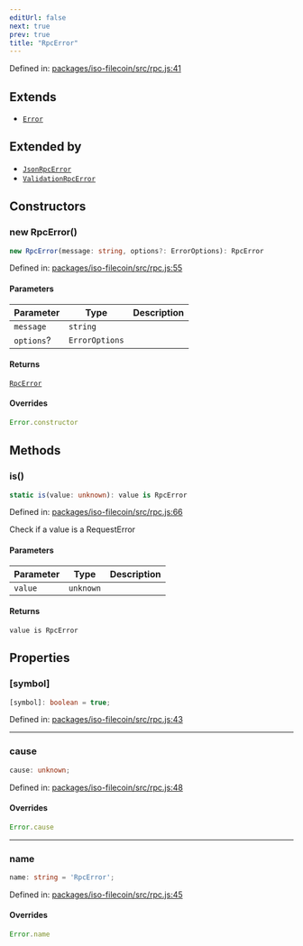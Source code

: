 ```yaml
---
editUrl: false
next: true
prev: true
title: "RpcError"
---
```


Defined in: [packages/iso-filecoin/src/rpc.js:41](https://github.com/hugomrdias/filecoin/blob/785c3411e0df74cabd3b2718e9d4a52c466ba914/packages/iso-filecoin/src/rpc.js#L41)

## Extends

- [`Error`](https://developer.mozilla.org/docs/Web/JavaScript/Reference/Global_Objects/Error)

## Extended by

- [`JsonRpcError`](/api/rpc/classes/jsonrpcerror/)
- [`ValidationRpcError`](/api/rpc/classes/validationrpcerror/)

## Constructors

### new RpcError()

```ts
new RpcError(message: string, options?: ErrorOptions): RpcError
```

Defined in: [packages/iso-filecoin/src/rpc.js:55](https://github.com/hugomrdias/filecoin/blob/785c3411e0df74cabd3b2718e9d4a52c466ba914/packages/iso-filecoin/src/rpc.js#L55)

#### Parameters

| Parameter | Type | Description |
| ------ | ------ | ------ |
| `message` | `string` |  |
| `options`? | `ErrorOptions` |  |

#### Returns

[`RpcError`](/api/rpc/classes/rpcerror/)

#### Overrides

```ts
Error.constructor
```

## Methods

### is()

```ts
static is(value: unknown): value is RpcError
```

Defined in: [packages/iso-filecoin/src/rpc.js:66](https://github.com/hugomrdias/filecoin/blob/785c3411e0df74cabd3b2718e9d4a52c466ba914/packages/iso-filecoin/src/rpc.js#L66)

Check if a value is a RequestError

#### Parameters

| Parameter | Type | Description |
| ------ | ------ | ------ |
| `value` | `unknown` |  |

#### Returns

`value is RpcError`

## Properties

### \[symbol\]

```ts
[symbol]: boolean = true;
```

Defined in: [packages/iso-filecoin/src/rpc.js:43](https://github.com/hugomrdias/filecoin/blob/785c3411e0df74cabd3b2718e9d4a52c466ba914/packages/iso-filecoin/src/rpc.js#L43)

***

### cause

```ts
cause: unknown;
```

Defined in: [packages/iso-filecoin/src/rpc.js:48](https://github.com/hugomrdias/filecoin/blob/785c3411e0df74cabd3b2718e9d4a52c466ba914/packages/iso-filecoin/src/rpc.js#L48)

#### Overrides

```ts
Error.cause
```

***

### name

```ts
name: string = 'RpcError';
```

Defined in: [packages/iso-filecoin/src/rpc.js:45](https://github.com/hugomrdias/filecoin/blob/785c3411e0df74cabd3b2718e9d4a52c466ba914/packages/iso-filecoin/src/rpc.js#L45)

#### Overrides

```ts
Error.name
```
